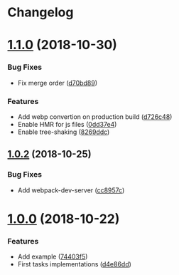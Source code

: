 # Changelog

<a name="1.1.0"></a>
# [1.1.0](https://github.com/sebacruz/webpack-config/compare/1.0.2...1.1.0) (2018-10-30)

### Bug Fixes

* Fix merge order ([d70bd89](https://github.com/sebacruz/webpack-config/commit/d70bd89))

### Features

* Add webp convertion on production build ([d726c48](https://github.com/sebacruz/webpack-config/commit/d726c48))
* Enable HMR for js files ([0dd37e4](https://github.com/sebacruz/webpack-config/commit/0dd37e4))
* Enable tree-shaking ([8269ddc](https://github.com/sebacruz/webpack-config/commit/8269ddc))

<a name="1.0.2"></a>
## [1.0.2](https://github.com/sebacruz/webpack-config/compare/1.0.0...1.0.2) (2018-10-25)

### Bug Fixes

* Add webpack-dev-server ([cc8957c](https://github.com/sebacruz/webpack-config/commit/cc8957c))

<a name="1.0.0"></a>
# [1.0.0](https://github.com/sebacruz/webpack-config/compare/d4e86dd...1.0.0) (2018-10-22)

### Features

* Add example ([74403f5](https://github.com/sebacruz/webpack-config/commit/74403f5))
* First tasks implementations ([d4e86dd](https://github.com/sebacruz/webpack-config/commit/d4e86dd))
